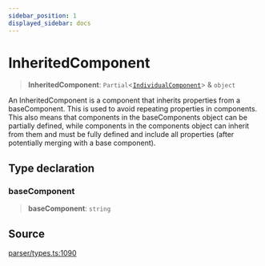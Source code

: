 ```yaml
---
sidebar_position: 1
displayed_sidebar: docs
---
```


# InheritedComponent

> **InheritedComponent**: `Partial`\<[`IndividualComponent`](IndividualComponent.md)\> & `object`

An InheritedComponent is a component that inherits properties from a baseComponent. This is used to avoid repeating properties in components. This also means that components in the baseComponents object can be partially defined, while components in the components object can inherit from them and must be fully defined and include all properties (after potentially merging with a base component).

## Type declaration

### baseComponent

> **baseComponent**: `string`

## Source

[parser/types.ts:1090](https://github.com/revisit-studies/study/blob/b1ee783ec66e57b6eaa9ef3dbb2ca917e498439b/src/parser/types.ts#L1090)
